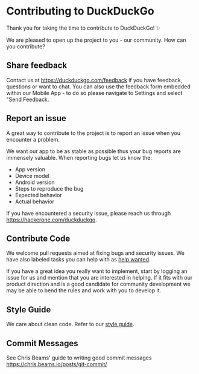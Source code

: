 # Contributing to DuckDuckGo

Thank you for taking the time to contribute to DuckDuckGo! ✨

We are pleased to open up the project to you - our community. How can you contribute?

## Share feedback
Contact us at https://duckduckgo.com/feedback if you have feedback, questions or want to chat. You can also use the feedback form embedded within our
Mobile App - to do so please navigate to Settings and select "Send Feedback.

## Report an issue
A great way to contribute to the project is to report an issue when you encounter a problem.

We want our app to be as stable as possible thus your bug reports are immensely valuable. When reporting bugs let us know the:
* App version
* Device model
* Android version
* Steps to reproduce the bug
* Expected behavior
* Actual behavior

If you have encountered a security issue, please reach us through https://hackerone.com/duckduckgo.

## Contribute Code

We welcome pull requests aimed at fixing bugs and security issues. We have also labeled tasks you can help with
as [help wanted](https://github.com/duckduckgo/Android/issues?q=is%3Aissue+is%3Aopen+label%3A%22help+wanted%22).

If you have a great idea you really want to implement, start by logging an
issue for us and mention that you are interested in helping. If it fits with our product direction and is a good candidate for community development
we may be able to bend the rules and work with you to develop it.

## Style Guide

We care about clean code. Refer to our [style guide](styleguide/STYLEGUIDE.md).


## Commit Messages

See Chris Beams' guide to writing good commit messages https://chris.beams.io/posts/git-commit/